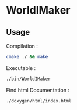 # WorldIMaker

## Usage

Compilation :

```bash
cmake ./ && make
```

Executable :

```bash
./bin/WorldIMaker
```

Find html Documentation : 

```bash
./doxygen/html/index.html
```
